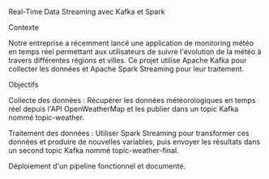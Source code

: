 Real-Time Data Streaming avec Kafka et Spark

Contexte

Notre entreprise a récemment lancé une application de monitoring météo en temps réel permettant aux utilisateurs de suivre l'évolution de la météo à travers différentes régions et villes. Ce projet utilise Apache Kafka pour collecter les données et Apache Spark Streaming pour leur traitement.

Objectifs

Collecte des données : Récupérer les données météorologiques en temps réel depuis l'API OpenWeatherMap et les publier dans un topic Kafka nommé topic-weather.

Traitement des données : Utiliser Spark Streaming pour transformer ces données et produire de nouvelles variables, puis envoyer les résultats dans un second topic Kafka nommé topic-weather-final.

Déploiement d'un pipeline fonctionnel et documenté.
